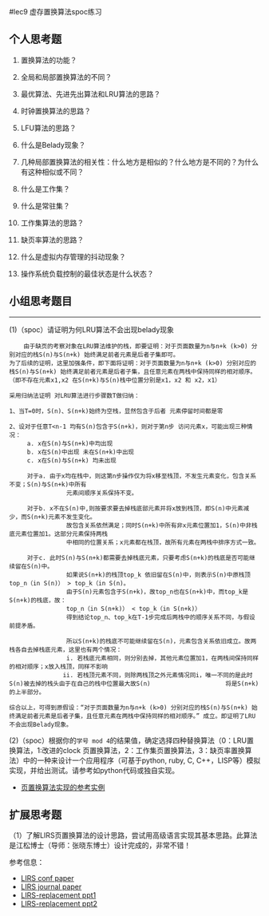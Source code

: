 #lec9 虚存置换算法spoc练习

## 个人思考题
1. 置换算法的功能？

2. 全局和局部置换算法的不同？

3. 最优算法、先进先出算法和LRU算法的思路？

4. 时钟置换算法的思路？

5. LFU算法的思路？

6. 什么是Belady现象？

7. 几种局部置换算法的相关性：什么地方是相似的？什么地方是不同的？为什么有这种相似或不同？

8. 什么是工作集？

9. 什么是常驻集？

10. 工作集算法的思路？

11. 缺页率算法的思路？

12. 什么是虚拟内存管理的抖动现象？

13. 操作系统负载控制的最佳状态是什么状态？

## 小组思考题目

----
(1)（spoc）请证明为何LRU算法不会出现belady现象
```
    由于缺页的考察对象在LRU算法维护的栈，即要证明：对于页面数量为n与n+k (k>0) 分别对应的栈S(n)与S(n+k) 始终满足前者元素是后者子集即可。
为了后续的证明，这里加强条件，即下面将证明：对于页面数量为n与n+k (k>0) 分别对应的栈S(n)与S(n+k) 始终满足前者元素是后者子集，且任意元素在两栈中保持同样的相对顺序。（即不存在元素x1,x2 在S(n+k)与S(n)栈中位置分别是x1，x2 和 x2，x1）
 
采用归纳法证明 对LRU算法进行步骤数T做归纳：
 
1、当T=0时，S(n)、S(n+k)始终为空栈，显然包含于后者 元素停留时间都是零
 
2、设对于任意T<n-1 均有S(n)包含于S(n+k)，则对于第n步 访问元素x，可能出现三种情况：
     a. x在S(n)与S(n+k)中均出现
     b. x在S(n)中出现 未在S(n+k)中出现
     c. x在S(n)与S(n+k) 均未出现
 
     对于a. 由于x均在栈中，则这第n步操作仅为将x移至栈顶，不发生元素变化，包含关系不变；S(n)与S(n+k)中所有
                元素间顺序关系保持不变。
 
     对于b. x不在S(n)中,则按要求要去掉栈底部元素并将x放到栈顶，即S(n)中元素减少，而S(n+k)元素不发生变化。
                故包含关系依然满足；同时S(n+k)中所有非x元素位置加1，S(n)中非栈底元素位置加1。这部分元素保持两栈
                中相同的位置关系；x元素都在栈顶，故所有元素在两栈中排序方式一致。
 
     对于c. 此时S(n)与S(n+k)都需要去掉栈底元素，只要考虑S(n+k)的栈底是否可能继续留在S(n)中。
                如果说S(n+k)的栈顶top_k 依旧留在S(n)中，则表示S(n)中原栈顶top_n（in S(n)） > top_k（in S(n)。
                由于S(n)元素包含于S(n+k)，故top_n也在S(n+k)中，而top_k是S(n+k)的栈底，故：
                top_n（in S(n+k)） < top_k（in S(n+k)）
                得到结论top_n、top_k在T-1步完成后两栈中的顺序关系不同，与假设前提矛盾。
               
                所以S(n+k)的栈底不可能继续留在S(n)，元素包含关系依旧成立。故两栈各自去掉栈底元素，这里也有两个情况：
                i. 若栈底元素相同，则分别去掉，其他元素位置加1，在两栈间保持同样的相对顺序；x放入栈顶，同样不影响
               ii. 若栈顶元素不同，则除两栈顶之外元素情况同i，唯一不同的是此时S(n)被去掉的栈头由于在自己的栈中位置最大故S(n)                     将是S(n+k)的上半部分。
 
综合以上，可得到原假设：“对于页面数量为n与n+k (k>0) 分别对应的栈S(n)与S(n+k) 始终满足前者元素是后者子集，且任意元素在两栈中保持同样的相对顺序。” 成立。即证明了LRU不会出现Belady现象。
```

(2)（spoc）根据你的`学号 mod 4`的结果值，确定选择四种替换算法（0：LRU置换算法，1:改进的clock 页置换算法，2：工作集页置换算法，3：缺页率置换算法）中的一种来设计一个应用程序（可基于python, ruby, C, C++，LISP等）模拟实现，并给出测试。请参考如python代码或独自实现。
 - [页置换算法实现的参考实例](https://github.com/chyyuu/ucore_lab/blob/master/related_info/lab3/page-replacement-policy.py)
 
## 扩展思考题
（1）了解LIRS页置换算法的设计思路，尝试用高级语言实现其基本思路。此算法是江松博士（导师：张晓东博士）设计完成的，非常不错！

参考信息：

 - [LIRS conf paper](http://www.ece.eng.wayne.edu/~sjiang/pubs/papers/jiang02_LIRS.pdf)
 - [LIRS journal paper](http://www.ece.eng.wayne.edu/~sjiang/pubs/papers/jiang05_LIRS.pdf)
 - [LIRS-replacement ppt1](http://dragonstar.ict.ac.cn/course_09/XD_Zhang/(6)-LIRS-replacement.pdf)
 - [LIRS-replacement ppt2](http://www.ece.eng.wayne.edu/~sjiang/Projects/LIRS/sig02.ppt)
